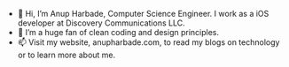 - 👋 Hi, I’m Anup Harbade, Computer Science Engineer. I work as a iOS developer at Discovery Communications LLC. 
- 👀 I’m a huge fan of clean coding and design principles.
- 📫 Visit my website, anupharbade.com, to read my blogs on technology or to learn more about me.

<!---
harbadeanup/harbadeanup is a ✨ special ✨ repository because its `README.md` (this file) appears on your GitHub profile.
You can click the Preview link to take a look at your changes.
--->
